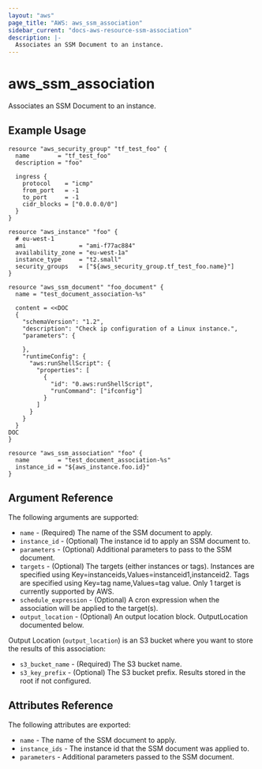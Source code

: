 ```yaml
---
layout: "aws"
page_title: "AWS: aws_ssm_association"
sidebar_current: "docs-aws-resource-ssm-association"
description: |-
  Associates an SSM Document to an instance.
---
```


# aws_ssm_association

Associates an SSM Document to an instance.

## Example Usage

```hcl
resource "aws_security_group" "tf_test_foo" {
  name        = "tf_test_foo"
  description = "foo"

  ingress {
    protocol    = "icmp"
    from_port   = -1
    to_port     = -1
    cidr_blocks = ["0.0.0.0/0"]
  }
}

resource "aws_instance" "foo" {
  # eu-west-1
  ami               = "ami-f77ac884"
  availability_zone = "eu-west-1a"
  instance_type     = "t2.small"
  security_groups   = ["${aws_security_group.tf_test_foo.name}"]
}

resource "aws_ssm_document" "foo_document" {
  name = "test_document_association-%s"

  content = <<DOC
  {
    "schemaVersion": "1.2",
    "description": "Check ip configuration of a Linux instance.",
    "parameters": {

    },
    "runtimeConfig": {
      "aws:runShellScript": {
        "properties": [
          {
            "id": "0.aws:runShellScript",
            "runCommand": ["ifconfig"]
          }
        ]
      }
    }
  }
DOC
}

resource "aws_ssm_association" "foo" {
  name        = "test_document_association-%s"
  instance_id = "${aws_instance.foo.id}"
}
```

## Argument Reference

The following arguments are supported:

* `name` - (Required) The name of the SSM document to apply.
* `instance_id` - (Optional) The instance id to apply an SSM document to.
* `parameters` - (Optional) Additional parameters to pass to the SSM document.
* `targets` - (Optional) The targets (either instances or tags). Instances are specified using Key=instanceids,Values=instanceid1,instanceid2. Tags are specified using Key=tag name,Values=tag value. Only 1 target is currently supported by AWS.
* `schedule_expression` - (Optional) A cron expression when the association will be applied to the target(s).
* `output_location` - (Optional) An output location block. OutputLocation documented below.

Output Location (`output_location`) is an S3 bucket where you want to store the results of this association:

* `s3_bucket_name` - (Required) The S3 bucket name.
* `s3_key_prefix` - (Optional) The S3 bucket prefix. Results stored in the root if not configured.

## Attributes Reference

The following attributes are exported:

* `name` - The name of the SSM document to apply.
* `instance_ids` - The instance id that the SSM document was applied to.
* `parameters` - Additional parameters passed to the SSM document.
